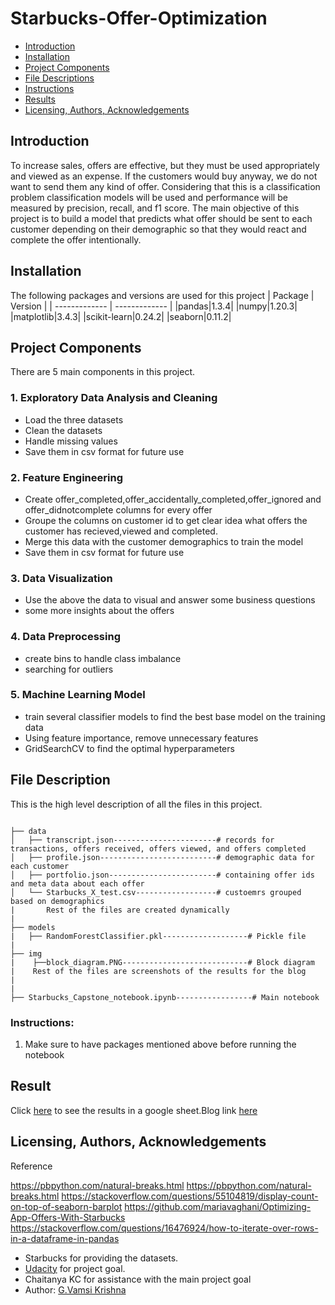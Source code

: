 # Starbucks-Offer-Optimization
- [Introduction](#Introduction)
- [Installation](#Installation)
- [Project Components](#Project-Components)
- [File Descriptions](#File-Descriptions)
- [Instructions](#Instructions)
- [Results](#Result)
- [Licensing, Authors, Acknowledgements](#License)

## Introduction <a name="Introduction"></a>
To increase sales, offers are effective, but they must be used appropriately and viewed as an expense. If the customers would buy anyway, we do not want to send them any kind of offer. Considering that this is a classification problem classification models will be used and performance will be measured by precision, recall, and f1 score. The main objective of this project is to build a model that predicts what offer should be sent to each customer depending on their demographic so that they would react and complete the offer intentionally.

## Installation <a name="Installation"></a>
The following packages and versions are used for this project
| Package  | Version |
| ------------- | ------------- |
|pandas|1.3.4|
|numpy|1.20.3|
|matplotlib|3.4.3|
|scikit-learn|0.24.2|
|seaborn|0.11.2|           

## Project Components <a name="Project-Components"></a>
There are 5 main components in this project.
### 1. Exploratory Data Analysis and Cleaning
- Load the three datasets 
- Clean the datasets
- Handle missing values
- Save them in csv format for future use

### 2. Feature Engineering
- Create offer_completed,offer_accidentally_completed,offer_ignored and offer_didnotcomplete columns for every offer
- Groupe the columns on customer id to get clear idea what offers the customer has recieved,viewed and completed.
- Merge this data with the customer demographics to train the model
- Save them in csv format for future use

### 3. Data Visualization
- Use the above the data to visual and answer some business questions
- some more insights about the offers

### 4. Data Preprocessing
- create bins to handle class imbalance
- searching for outliers

### 5. Machine Learning Model
- train several classifier models to find the best base model on the training data
- Using feature importance, remove unnecessary features
- GridSearchCV to find the optimal hyperparameters



## File Description <a name="File-Descriptions"></a>
This is the high level description of all the files in this project.
```

├── data
│   ├── transcript.json-----------------------# records for transactions, offers received, offers viewed, and offers completed
│   ├── profile.json--------------------------# demographic data for each customer
│   ├── portfolio.json------------------------# containing offer ids and meta data about each offer
│   └── Starbucks_X_test.csv------------------# custoemrs grouped based on demographics
|       Rest of the files are created dynamically
|                 
├── models
|   ├── RandomForestClassifier.pkl-------------------# Pickle file
|   
├── img
|    ├──block_diagram.PNG----------------------------# Block diagram 
|    Rest of the files are screenshots of the results for the blog
|
|
├── Starbucks_Capstone_notebook.ipynb-----------------# Main notebook

```


### Instructions:<a name="Instructions"></a>

1. Make sure to have packages mentioned above before running the notebook

## Result <a name="Result"></a>
Click [here](https://docs.google.com/spreadsheets/d/1Lc3pBF04SjOxjunbaiuLOw6ProiPE68ZOXrZ9BTnHY8/edit#gid=1770578135) to see the results in a google sheet.Blog link [here](https://medium.com/@vmskrsh/starbucks-best-suited-offers-based-on-customer-demographics-8e0a7181a14a)

## Licensing, Authors, Acknowledgements <a name="License"></a>
Reference

   https://pbpython.com/natural-breaks.html
  https://pbpython.com/natural-breaks.html
  https://stackoverflow.com/questions/55104819/display-count-on-top-of-seaborn-barplot
  https://github.com/mariavaghani/Optimizing-App-Offers-With-Starbucks
  https://stackoverflow.com/questions/16476924/how-to-iterate-over-rows-in-a-dataframe-in-pandas

* Starbucks for providing the datasets.
* [Udacity](https://www.udacity.com/) for project goal.
* Chaitanya KC for assistance with the main project goal
* Author: [G.Vamsi Krishna](https://github.com/Krishna5972)
